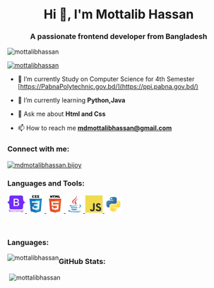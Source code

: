 <h1 align="center">Hi 👋, I'm Mottalib Hassan</h1>
<h3 align="center">A passionate frontend developer from Bangladesh</h3>

<p align="left"> <img src="https://komarev.com/ghpvc/?username=mottalibhassan&label=Profile%20views&color=0e75b6&style=flat" alt="mottalibhassan" /> </p>

<p align="left"> <a href="https://github.com/ryo-ma/github-profile-trophy"><img src="https://github-profile-trophy.vercel.app/?username=mottalibhassan" alt="mottalibhassan" /></a> </p>

- 🔭 I’m currently Study on Computer Science for 4th Semester [https://PabnaPolytechnic.gov.bd/](https://ppi.pabna.gov.bd/)

- 🌱 I’m currently learning **Python,Java**

- 💬 Ask me about **Html and Css**

- 📫 How to reach me **mdmottalibhassan@gmail.com**

<h3 align="left">Connect with me:</h3>
<p align="left">
<a href="https://fb.com/mdmotalibhassan.bijoy" target="blank"><img align="center" src="https://raw.githubusercontent.com/rahuldkjain/github-profile-readme-generator/master/src/images/icons/Social/facebook.svg" alt="mdmotalibhassan.bijoy" height="30" width="40" /></a>
</p>

<h3 align="left">Languages and Tools:</h3>
<p align="left"> <a href="https://getbootstrap.com" target="_blank" rel="noreferrer"> <img src="https://raw.githubusercontent.com/devicons/devicon/master/icons/bootstrap/bootstrap-plain-wordmark.svg" alt="bootstrap" width="40" height="40"/> </a> <a href="https://www.w3schools.com/css/" target="_blank" rel="noreferrer"> <img src="https://raw.githubusercontent.com/devicons/devicon/master/icons/css3/css3-original-wordmark.svg" alt="css3" width="40" height="40"/> </a> <a href="https://www.w3.org/html/" target="_blank" rel="noreferrer"> <img src="https://raw.githubusercontent.com/devicons/devicon/master/icons/html5/html5-original-wordmark.svg" alt="html5" width="40" height="40"/> </a> <a href="https://www.java.com" target="_blank" rel="noreferrer"> <img src="https://raw.githubusercontent.com/devicons/devicon/master/icons/java/java-original.svg" alt="java" width="40" height="40"/> </a> <a href="https://developer.mozilla.org/en-US/docs/Web/JavaScript" target="_blank" rel="noreferrer"> <img src="https://raw.githubusercontent.com/devicons/devicon/master/icons/javascript/javascript-original.svg" alt="javascript" width="40" height="40"/> </a> <a href="https://www.python.org" target="_blank" rel="noreferrer"> <img src="https://raw.githubusercontent.com/devicons/devicon/master/icons/python/python-original.svg" alt="python" width="40" height="40"/> </a> </p>
</br>
<h3 align="left">Languages:</h3>
<p><img align="left" src="https://github-readme-stats.vercel.app/api/top-langs?username=mottalibhassan&show_icons=true&locale=en&layout=compact" alt="mottalibhassan" /></p>



<h3 align="left">GitHub Stats:</h3>
<p>&nbsp;<img align="center" src="https://github-readme-stats.vercel.app/api?username=mottalibhassan&show_icons=true&locale=en" alt="mottalibhassan" /></p>
